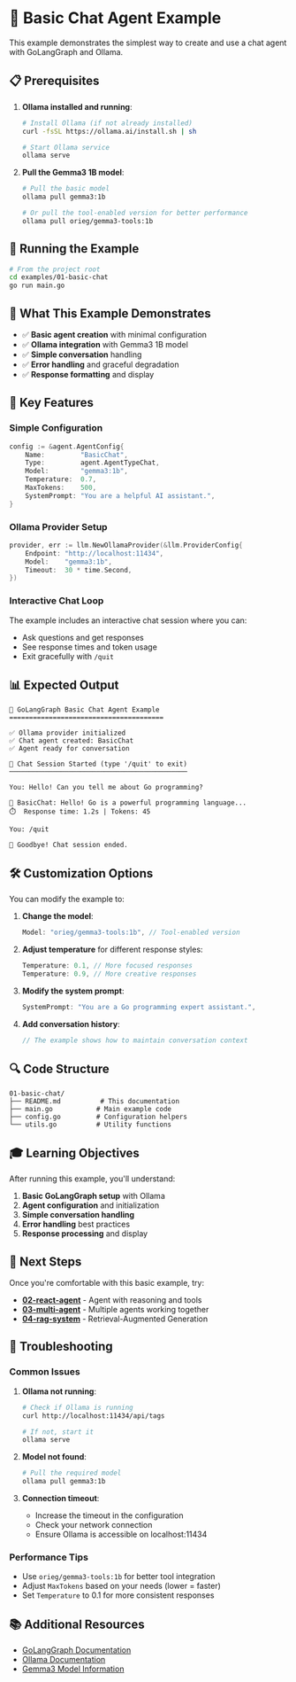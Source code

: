 # 🤖 Basic Chat Agent Example

This example demonstrates the simplest way to create and use a chat agent with GoLangGraph and Ollama.

## 📋 Prerequisites

1. **Ollama installed and running**:
   ```bash
   # Install Ollama (if not already installed)
   curl -fsSL https://ollama.ai/install.sh | sh
   
   # Start Ollama service
   ollama serve
   ```

2. **Pull the Gemma3 1B model**:
   ```bash
   # Pull the basic model
   ollama pull gemma3:1b
   
   # Or pull the tool-enabled version for better performance
   ollama pull orieg/gemma3-tools:1b
   ```

## 🚀 Running the Example

```bash
# From the project root
cd examples/01-basic-chat
go run main.go
```

## 🎯 What This Example Demonstrates

- ✅ **Basic agent creation** with minimal configuration
- ✅ **Ollama integration** with Gemma3 1B model
- ✅ **Simple conversation** handling
- ✅ **Error handling** and graceful degradation
- ✅ **Response formatting** and display

## 🔧 Key Features

### Simple Configuration
```go
config := &agent.AgentConfig{
    Name:         "BasicChat",
    Type:         agent.AgentTypeChat,
    Model:        "gemma3:1b",
    Temperature:  0.7,
    MaxTokens:    500,
    SystemPrompt: "You are a helpful AI assistant.",
}
```

### Ollama Provider Setup
```go
provider, err := llm.NewOllamaProvider(&llm.ProviderConfig{
    Endpoint: "http://localhost:11434",
    Model:    "gemma3:1b",
    Timeout:  30 * time.Second,
})
```

### Interactive Chat Loop
The example includes an interactive chat session where you can:
- Ask questions and get responses
- See response times and token usage
- Exit gracefully with `/quit`

## 📊 Expected Output

```
🤖 GoLangGraph Basic Chat Agent Example
=======================================

✅ Ollama provider initialized
✅ Chat agent created: BasicChat
✅ Agent ready for conversation

💬 Chat Session Started (type '/quit' to exit)
─────────────────────────────────────────────

You: Hello! Can you tell me about Go programming?

🤖 BasicChat: Hello! Go is a powerful programming language...
⏱️  Response time: 1.2s | Tokens: 45

You: /quit

👋 Goodbye! Chat session ended.
```

## 🛠️ Customization Options

You can modify the example to:

1. **Change the model**:
   ```go
   Model: "orieg/gemma3-tools:1b", // Tool-enabled version
   ```

2. **Adjust temperature** for different response styles:
   ```go
   Temperature: 0.1, // More focused responses
   Temperature: 0.9, // More creative responses
   ```

3. **Modify the system prompt**:
   ```go
   SystemPrompt: "You are a Go programming expert assistant.",
   ```

4. **Add conversation history**:
   ```go
   // The example shows how to maintain conversation context
   ```

## 🔍 Code Structure

```
01-basic-chat/
├── README.md          # This documentation
├── main.go           # Main example code
├── config.go         # Configuration helpers
└── utils.go          # Utility functions
```

## 🎓 Learning Objectives

After running this example, you'll understand:

1. **Basic GoLangGraph setup** with Ollama
2. **Agent configuration** and initialization
3. **Simple conversation handling**
4. **Error handling** best practices
5. **Response processing** and display

## 🔗 Next Steps

Once you're comfortable with this basic example, try:

- **[02-react-agent](../02-react-agent/)** - Agent with reasoning and tools
- **[03-multi-agent](../03-multi-agent/)** - Multiple agents working together
- **[04-rag-system](../04-rag-system/)** - Retrieval-Augmented Generation

## 🐛 Troubleshooting

### Common Issues

1. **Ollama not running**:
   ```bash
   # Check if Ollama is running
   curl http://localhost:11434/api/tags
   
   # If not, start it
   ollama serve
   ```

2. **Model not found**:
   ```bash
   # Pull the required model
   ollama pull gemma3:1b
   ```

3. **Connection timeout**:
   - Increase the timeout in the configuration
   - Check your network connection
   - Ensure Ollama is accessible on localhost:11434

### Performance Tips

- Use `orieg/gemma3-tools:1b` for better tool integration
- Adjust `MaxTokens` based on your needs (lower = faster)
- Set `Temperature` to 0.1 for more consistent responses

## 📚 Additional Resources

- [GoLangGraph Documentation](../../docs/)
- [Ollama Documentation](https://ollama.ai/docs)
- [Gemma3 Model Information](https://ollama.com/library/gemma3) 